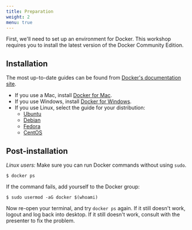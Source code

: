 ```yaml
---
title: Preparation
weight: 2
menu: true
---
```


First, we'll need to set up an environment for Docker.
This workshop requires you to install the latest version of the Docker Community Edition.

## Installation

The most up-to-date guides can be found from [Docker's documentation site](https://docs.docker.com/install/).

* If you use a Mac, install [Docker for Mac](https://docs.docker.com/docker-for-mac/install/).
* If you use Windows, install [Docker for Windows](https://docs.docker.com/docker-for-windows/install/).
* If you use Linux, select the guide for your distribution:
  * [Ubuntu](https://docs.docker.com/install/linux/docker-ce/ubuntu/)
  * [Debian](https://docs.docker.com/install/linux/docker-ce/debian/)
  * [Fedora](https://docs.docker.com/install/linux/docker-ce/fedora/)
  * [CentOS](https://docs.docker.com/install/linux/docker-ce/centos/)

## Post-installation

*Linux users:* Make sure you can run Docker commands without using `sudo`.

    $ docker ps

If the command fails, add yourself to the Docker group:

    $ sudo usermod -aG docker $(whoami)

Now re-open your terminal, and try `docker ps` again.
If it still doesn't work, logout and log back into desktop.
If it still doesn't work, consult with the presenter to fix the problem.
